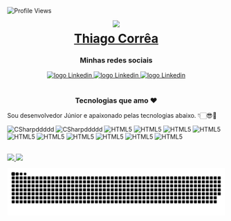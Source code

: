 ![Profile Views](http://estruyf-github.azurewebsites.net/api/VisitorHit?user=thiagogcorreabotelho&repo=thiagogcorreabotelho&countColorcountColor)

<img align="right" src="https://media2.giphy.com/media/uupsXZNSLB6JW/giphy.gif?cid=ecf05e47fx7ot5ubmfwy33p6syswypt2rmnq6gz008m6pr3y&rid=giphy.gif&ct=g" width="260" />

<div align="center">
 <h1> 
   <a href="https://fontmeme.com/fonts/libre-franklin-font/">Thiago Corrêa
   </a>
 </h1>
</div>

<h3 align="center">Minhas redes sociais</h3>

<p align="center">
  <a href="https://www.linkedin.com/in/thiagocorreab/">
    <img alt="logo Linkedin" src="https://img.shields.io/badge/LinkedIn-0077B5?style=for-the-badge&logo=linkedin&logoColor=white">
  </a>
                                                                                                                                
   <a href="https://www.linkedin.com/in/thiagocorreab/">
    <img alt="logo Linkedin" src="https://img.shields.io/badge/Instagram-E4405F?style=for-the-badge&logo=instagram&logoColor=white">
  </a>
    <a href="https://www.linkedin.com/in/thiagocorreab/">
    <img alt="logo Linkedin" src="https://img.shields.io/badge/Facebook-1877F2?style=for-the-badge&logo=facebook&logoColor=white">
  </a>
</p>

<div align="center">
 <h1> 
   <a href="https://fontmeme.com/fonts/libre-franklin-font/">
   </a>
 </h1>
</div>
<h3 align="center">Tecnologias que amo ❤</h3>
<p> 
  Sou desenvolvedor Júnior e apaixonado pelas tecnologias abaixo. 👇🏻😎🚀
 <br>
</h4>

![CSharpddddd](https://img.shields.io/badge/C%23-239120?style=for-the-badge&logo=c-sharp&logoColor=white)
![CSharpddddd](https://img.shields.io/badge/.NET-512BD4?style=for-the-badge&logo=dotnet&logoColor=white)
![HTML5](https://img.shields.io/badge/HTML5-E34F26?style=for-the-badge&logo=html5&logoColor=white)
![HTML5](https://img.shields.io/badge/Bootstrap-563D7C?style=for-the-badge&logo=bootstrap&logoColor=white)
![HTML5](https://img.shields.io/badge/CSS3-1572B6?style=for-the-badge&logo=css3&logoColor=white)
![HTML5](https://img.shields.io/badge/JavaScript-F7DF1E?style=for-the-badge&logo=javascript&logoColor=black)
![HTML5](https://img.shields.io/badge/jQuery-0769AD?style=for-the-badge&logo=jquery&logoColor=white)
![HTML5](https://img.shields.io/badge/MySQL-00000F?style=for-the-badge&logo=mysql&logoColor=white)
![HTML5](https://img.shields.io/badge/Flutter-02569B?style=for-the-badge&logo=flutter&logoColor=white)
![HTML5](https://img.shields.io/badge/microsoft%20azure-0089D6?style=for-the-badge&logo=microsoft-azure&logoColor=white)
![HTML5](	https://img.shields.io/badge/Azure_DevOps-0078D7?style=for-the-badge&logo=azure-devops&logoColor=white)
![HTML5](	https://img.shields.io/badge/Visual_Studio-5C2D91?style=for-the-badge&logo=visual%20studio&logoColor=white)

<br>

 <div>
  <a href="https://github.com/rafaballerini">
  <img height='172' src='https://github-readme-stats.vercel.app/api/top-langs/?username=thiagogcorreabotelho&layout=compact&theme=dracula'> 
  <img height='172' src='https://github-readme-stats.vercel.app/api?username=thiagogcorreabotelho&show_icons=true&theme=dracula'>
</div>

![Snake animation](https://github.com/beatriznonato/beatriznonato/blob/output/github-contribution-grid-snake.svg)
